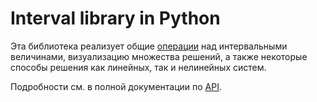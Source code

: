 # Interval library in Python

Эта библиотека реализует общие [операции](https://ru.wikipedia.org/wiki/Интервальная_арифметика) над интервальными величинами, визуализацию множества решений, а также некоторые способы решения как линейных, так и нелинейных систем.

Подробности см. в полной документации по [API](https://intvalpy.readthedocs.io/ru/latest/index.html).

